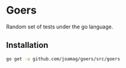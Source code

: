 # Goers

Random set of tests under the go language.

## Installation

```bash
go get -u github.com/joamag/goers/src/goers
```
